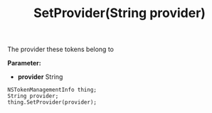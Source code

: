 ﻿---
uid: crmscript_ref_NSTokenManagementInfo_SetProvider
title: SetProvider(String provider)
intellisense: NSTokenManagementInfo.SetProvider
keywords: NSTokenManagementInfo, GetProvider
so.topic: reference
---

The provider these tokens belong to

**Parameter:** 
 - **provider** String

```crmscript
NSTokenManagementInfo thing;
String provider;
thing.SetProvider(provider);
```

